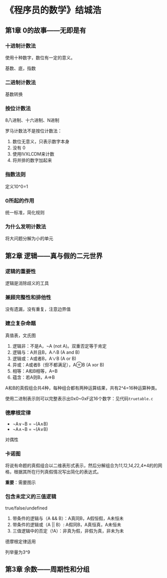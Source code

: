 # 《程序员的数学》结城浩

## 第1章 0的故事——无即是有

### 十进制计数法

使用十种数字，数位有一定的意义。

基数、底，指数

### 二进制计数法

基数转换

### 按位计数法

8八进制、十六进制、N进制

罗马计数法不是按位计数法：

1. 数位无意义，只表示数字本身
2. 没有 0
3. 使用IVXLCDM来计数
4. 将并排的数字加起来

### 指数法则

定义10^0=1

### 0所起的作用

统一标准，简化规则

### 为什么发明计数法

将大问题分解为小的单元

## 第2章 逻辑——真与假的二元世界

### 逻辑的重要性

逻辑是消除歧义的工具

### 兼顾完整性和排他性

没有遗漏，没有重复，注意边界值

### 建立复杂命题

真值表，文氏图

1. 逻辑非：不是A，¬A (not A)。双重否定等于肯定
2. 逻辑与：A并且B，A∧B (A and B)
3. 逻辑或：A或者B，A∨B (A or B)
4. 异或：A或者B（但不都满足），A⊕B (A xor B)
5. 相等：A和B相等，A=B
6. 蕴含：若A则B，A=>B

A和B的真假组合共4种，每种组合都有两种运算结果，共有2^4=16种运算种类。

使用二进制表示则可以完整表示出0x0~0xF这16个数字：见代码`truetable.c`

### 德摩根定律

* ¬A∨¬B = ¬(A∧B)
* ¬A∧¬B = ¬(A∨B)

对偶性

### 卡诺图

将说有命题的真假组合以二维表形式表示，然后分解组合为1*1,1*2,1*4,2*2,4*4的的网格，根据其所在行列真假情况写出简化的表达式。

**重要**：需要图示

### 包含未定义的三值逻辑

true/false/undefined

1. 带条件的逻辑与（A && B）：A真同B，A假恒假，A未恒未
2. 带条件的逻辑或（A || B）: A假同B，A真恒真，A未恒未
3. 三值逻辑中的否定（!A）：非真为假，非假为真，非未为未

德摩根定律适用

列举量为3^9

## 第3章 余数——周期性和分组

